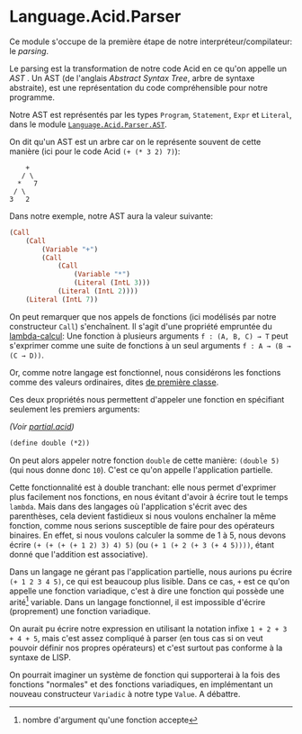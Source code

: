 Language.Acid.Parser
====================

Ce module s'occupe de la première étape de notre interpréteur/compilateur: le
*parsing*.

Le parsing est la transformation de notre code Acid en ce qu'on appelle un *AST*
. Un AST (de l'anglais *Abstract Syntax Tree*, arbre de syntaxe abstraite), est
une représentation du code compréhensible pour notre programme.

Notre AST est représentés par les types `Program`, `Statement`, `Expr` et
`Literal`, dans le module [`Language.Acid.Parser.AST`](AST.hs).

On dit qu'un AST est un arbre car on le représente souvent de cette manière
(ici pour le code Acid `(+ (* 3 2) 7)`):

```
    +
   / \
  *   7
 / \
3   2
```

Dans notre exemple, notre AST aura la valeur suivante:

```haskell
(Call
	(Call
		(Variable "+")
		(Call
			(Call
				(Variable "*")
				(Literal (IntL 3)))
			(Literal (IntL 2))))
	(Literal (IntL 7))
```

On peut remarquer que nos appels de fonctions (ici modélisés par notre
constructeur `Call`) s'enchaînent. Il s'agit d'une propriété empruntée du
[lambda-calcul](https://fr.wikipedia.org/wiki/Lambda-calcul): Une fonction
à plusieurs arguments `f : (A, B, C) → T` peut s'exprimer comme une suite
de fonctions à un seul arguments `f : A → (B → (C → D))`.

Or, comme notre langage est fonctionnel, nous considérons les fonctions comme
des valeurs ordinaires, dites [de première classe](https://fr.wikipedia.org/wiki/Objet_de_premi%C3%A8re_classe).

Ces deux propriétés nous permettent d'appeler une fonction en spécifiant
seulement les premiers arguments:

*(Voir [partial.acid](../../../../../examples/partial.acid))*

```lisp
(define double (*2))
```

On peut alors appeler notre fonction `double` de cette manière: `(double 5)`
(qui nous donne donc `10`). C'est ce qu'on appelle l'application partielle.

Cette fonctionnalité est à double tranchant: elle nous permet d'exprimer plus
facilement nos fonctions, en nous évitant d'avoir à écrire tout le temps
`lambda`. Mais dans des langages où l'application s'écrit avec des parenthèses,
cela devient fastidieux si nous voulons enchaîner la même fonction, comme nous
serions susceptible de faire pour des opérateurs binaires. En effet, si nous
voulons calculer la somme de 1 à 5, nous devons écrire
`(+ (+ (+ (+ 1 2) 3) 4) 5)` (ou `(+ 1 (+ 2 (+ 3 (+ 4 5))))`, étant donné que
l'addition est associative).

Dans un langage ne gérant pas l'application partielle, nous aurions pu écrire
`(+ 1 2 3 4 5)`, ce qui est beaucoup plus lisible. Dans ce cas, `+` est ce qu'on
appelle une fonction variadique, c'est à dire une fonction qui possède une
arité[^déf_arité] variable. Dans un langage fonctionnel, il est impossible
d'écrire (proprement) une fonction variadique.

On aurait pu écrire notre expression en utilisant la notation infixe
`1 + 2 + 3 + 4 + 5`, mais c'est assez compliqué à parser (en tous cas si on veut
pouvoir définir nos propres opérateurs) et c'est surtout pas conforme à la
syntaxe de LISP.

On pourrait imaginer un système de fonction qui supporterai à la fois des
fonctions "normales" et des fonctions variadiques, en implémentant un nouveau
constructeur `Variadic` à notre type `Value`. A débattre.

[^déf_arité]: nombre d'argument qu'une fonction accepte
